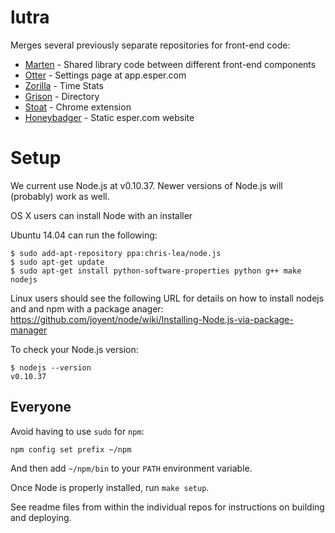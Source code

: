 # lutra
Merges several previously separate repositories for front-end code:
* [Marten](https://github.com/esperco/marten) - Shared library code between different front-end components
* [Otter](https://github.com/esperco/otter) - Settings page at app.esper.com
* [Zorilla](https://github.com/esperco/zorilla) - Time Stats
* [Grison](https://github.com/esperco/grison) - Directory
* [Stoat](https://github.com/esperco/stoat) - Chrome extension
* [Honeybadger](https://github.com/esperco/stoat) - Static esper.com website


Setup
=====

We current use Node.js at v0.10.37. Newer versions of Node.js will (probably)
work as well.

OS X users can install Node with an installer

Ubuntu 14.04 can run the following:

```
$ sudo add-apt-repository ppa:chris-lea/node.js
$ sudo apt-get update
$ sudo apt-get install python-software-properties python g++ make nodejs
```

Linux users should see the following URL for details on how to install
nodejs and and npm with a package anager:
https://github.com/joyent/node/wiki/Installing-Node.js-via-package-manager

To check your Node.js version:

```
$ nodejs --version
v0.10.37
```

Everyone
--------

Avoid having to use `sudo` for `npm`:
```
npm config set prefix ~/npm
```

And then add `~/npm/bin` to your `PATH` environment variable.

Once Node is properly installed, run `make setup`.

See readme files from within the individual repos for instructions on building
and deploying.

